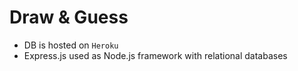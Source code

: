 # Draw & Guess

 - DB is hosted on `Heroku`
 - Express.js used as Node.js framework with relational databases
